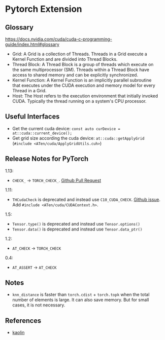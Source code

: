 # Pytorch Extension

## Glossary

<https://docs.nvidia.com/cuda/cuda-c-programming-guide/index.html#glossary>

- Grid: A Grid is a collection of Threads. Threads in a Grid execute a Kernel Function and are divided into Thread Blocks.
- Thread Block: A Thread Block is a group of threads which execute on the same multiprocessor (SM). Threads within a Thread Block have access to shared memory and can be explicitly synchronized.
- Kernel Function: A Kernel Function is an implicitly parallel subroutine that executes under the CUDA execution and memory model for every Thread in a Grid.
- Host: The Host refers to the execution environment that initially invoked CUDA. Typically the thread running on a system's CPU processor.

## Useful Interfaces

- Get the current cuda device: `const auto curDevice = at::cuda::current_device();`
- Get grid size according the cuda device: `at::cuda::getApplyGrid` (`#include <ATen/cuda/ApplyGridUtils.cuh>`)

## Release Notes for PyTorch

1.13:

- `CHECK_` -> `TORCH_CHECK_`. [Github Pull Request](https://github.com/pytorch/vision/pull/6322)

1.11:

- `THCudaCheck` is deprecated and instead use `C10_CUDA_CHECK`. [Github issue](https://github.com/pytorch/pytorch/pull/66391). Add `#include <ATen/cuda/CUDAContext.h>`.

1.5:

- `Tensor.type()` is deprecated and instead use `Tensor.options()`
- `Tensor.data()` is deprecated and instead use `Tensor.data_ptr()`

1.2:

- `AT_CHECK` -> `TORCH_CHECK`

0.4:

- `AT_ASSERT` -> `AT_CHECK`

## Notes

- `knn_distance` is faster than `torch.cdist` + `torch.topk` when the total number of elements is large. It can also save memory. But for small cases, it is not necessary.

## References

- [kaolin](https://github.com/NVIDIAGameWorks/kaolin)
